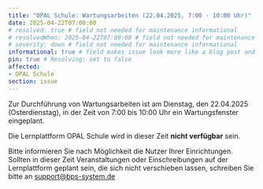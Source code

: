 ```yaml
---
title: "OPAL Schule: Wartungsarbeiten (22.04.2025, 7:00 - 10:00 Uhr)"
date: 2025-04-22T07:00:00
# resolved: true # field not needed for maintenance informational
# resolvedWhen: 2025-04-22T07:00:00 # field not needed for maintenance informational
# severity: down # field not needed for maintenance informational
informational: true # field makes issue look more like a blog post and removes any references to downtime length
pin: true # Resolving: set to false
affected:
- OPAL Schule
section: issue
---
```


Zur Durchführung von Wartungsarbeiten ist am Dienstag, den 22.04.2025 (Osterdienstag), in der Zeit von 7:00 bis 10:00 Uhr ein Wartungsfenster eingeplant. 

Die Lernplattform OPAL Schule wird in dieser Zeit **nicht verfügbar** sein.

Bitte informieren Sie nach Möglichkeit die Nutzer Ihrer Einrichtungen. Sollten in dieser Zeit
Veranstaltungen oder Einschreibungen auf der Lernplattform geplant sein, die sich nicht
verschieben lassen, schreiben Sie bitte an support@bps-system.de
